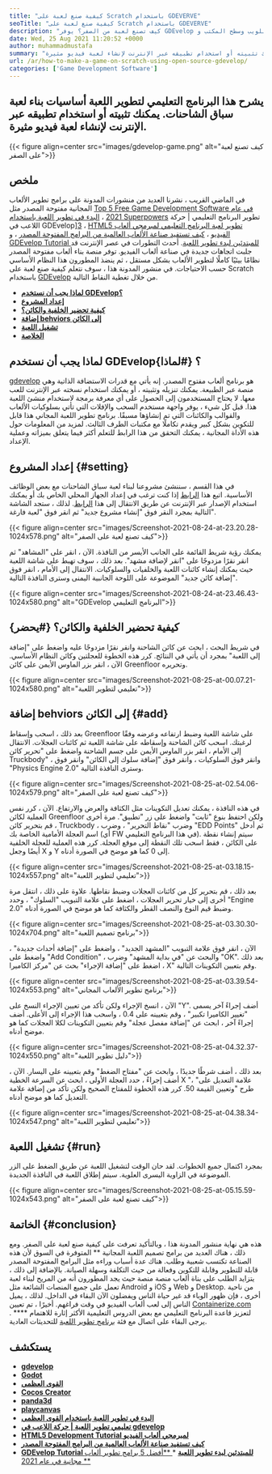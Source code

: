 ```yaml
---
title: "كيفية صنع لعبة على Scratch باستخدام GDEVERVE" 
seoTitle: "كيفية صنع لعبة على Scratch باستخدام GDEVERVE" 
description: "كيف تصنع لعبة من الصفر؟ يوفر GDEvelop واجهة مستخدم منطقية مليئة بالعديد من المكونات والسلوكيات لإنشاء ألعاب فيديو للويب وسطح المكتب و iOS و Android." 
date: Wed, 25 Aug 2021 11:20:52 +0000
author: muhammadmustafa
summary: "يشرح هذا البرنامج التعليمي لتطوير اللعبة أساسيات بناء لعبة سباق الشاحنات. يمكنك تثبيته أو استخدام تطبيقه عبر الإنترنت لإنشاء لعبة فيديو مثيرة." 
url: /ar/how-to-make-a-game-on-scratch-using-open-source-gdevelop/
categories: ['Game Development Software']
---
```


## يشرح هذا البرنامج التعليمي لتطوير اللعبة أساسيات بناء لعبة سباق الشاحنات. يمكنك تثبيته أو استخدام تطبيقه عبر الإنترنت لإنشاء لعبة فيديو مثيرة.

{{< figure align=center src="images/gdevelop-game.png" alt="كيف تصنع لعبة على الصفر">}}


## **ملخص**
في الماضي القريب ، نشرنا العديد من منشورات المدونة على برامج تطوير الألعاب المجانية مفتوحة المصدر مثل [Top 5 Free Game Development Software في عام 2021][1] ، [البدء في تطوير اللعبة باستخدام Superpowers][2] تطوير البرنامج التعليمي | حركة اللاعب في GDEvelop][3] ، [HTML5 تطوير لعبة البرنامج التعليمي لمبرمجي ألعاب الفيديو][4] ، [كيف تستفيد صناعة الألعاب العالمية من البرامج المفتوحة المصدر][5] ، و [GDEvelop Tutorial للمبتدئين لبدء تطوير اللعبة][6 ]. أحدث التطورات في عصر الإنترنت قد جلبت اتجاهات جديدة في صناعة ألعاب الفيديو. توفر منصة بناء ألعاب مفتوحة المصدر نظامًا بيئيًا كاملًا لتطوير الألعاب بشكل مستقل ، ثم ينضذ المطورون هذا النظام الأساسي حسب الاحتياجات. في منشور المدونة هذا ، سوف نتعلم كيفية صنع لعبة على Scratch باستخدام [GDEvelop][7] من خلال تغطية النقاط التالية.
  * **[لماذا يجب أن نستخدم GDEvelop؟][8]**
  * **[إعداد المشروع][9]**
  * **[كيفية تحضير الخلفية والكائن؟][10]**
  * **[إضافة behviors إلى الكائن][11]**
  * **[تشغيل اللعبة][12]**
  * **[الخلاصة][13]**

## لماذا يجب أن نستخدم GDEvelop؟   {#لماذا}
[gdevelop][7] هو برنامج ألعاب مفتوح المصدر. إنه يأتي مع قدرات الاستضافة الذاتية وهي منصة عبر الطبيعة. يمكنك تنزيله وتثبيته ، أو يمكنك استخدام نسخته عبر الإنترنت للعب معها. لا يحتاج المستخدمون إلى الحصول على أي معرفة برمجة لاستخدام منشئ اللعبة هذا. قبل كل شيء ، يوفر واجهة مستخدم السحب والإفلات التي تأتي بسلوكيات الألعاب والقوالب والكائنات التي تم إنشاؤها مسبقًا. برنامج تطوير اللعبة المجاني هذا قابل للتكوين بشكل كبير ويقدم تكاملًا مع مكتبات الطرف الثالث. لمزيد من المعلومات حول هذه الأداة المجانية ، يمكنك التحقق من هذا الرابط للتعلم أكثر فيما يتعلق بميزاته وعملية الإعداد.

## إعداد المشروع   {#setting}
في هذا القسم ، سننشئ مشروعنا لبناء لعبة سباق الشاحنات مع بعض الوظائف الأساسية. اتبع هذا [الرابط][6] إذا كنت ترغب في إعداد الجهاز المحلي الخاص بك أو يمكنك استخدام الإصدار عبر الإنترنت عن طريق الانتقال إلى هذا [الرابط][14].
لذلك ، ستجد الشاشة التالية بمجرد النقر فوق "إنشاء مشروع جديد" ثم انقر فوق "لعبة فارغة".

{{< figure align=center src="images/Screenshot-2021-08-24-at-23.20.28-1024x578.png" alt="كيف تصنع لعبة على الصفر">}}

يمكنك رؤية شريط القائمة على الجانب الأيسر من النافذة. الآن ، انقر على "المشاهد" ثم انقر نقرًا مزدوجًا على "انقر لإضافة مشهد". بعد ذلك ، سوف تهبط على شاشة اللعبة حيث يمكنك إنشاء كائنات اللعبة والخلفيات والسلوكيات. الانتقال إلى الأمام ، انقر فوق "إضافة كائن جديد" الموضوعة على اللوحة الجانبية اليمنى وسترى النافذة التالية.

{{< figure align=center src="images/Screenshot-2021-08-24-at-23.46.43-1024x580.png" alt="GDEvelop البرنامج التعليمي">}}


## كيفية تحضير الخلفية والكائن؟   {#يحضر}
في شريط البحث ، ابحث عن كائن الشاحنة وانقر نقرًا مزدوجًا عليه واضغط على "إضافة إلى اللعبة" بمجرد أن يأتي في النتائج. كرر هذه الخطوة للعجلتين وكائن النظام الأساسي. الآن ، انقر بزر الماوس الأيمن على كائن Greenfloor وتحريره.

{{< figure align=center src="images/Screenshot-2021-08-25-at-00.07.21-1024x580.png" alt="تعليمي لتطوير اللعبة">}}


## إضافة behviors إلى الكائن   {#add}
بعد ذلك ، اسحب وإسقاط Greenfloor على شاشة اللعبة وضبط ارتفاعه وعرضه وفقًا لرغبتك. اسحب كائن الشاحنة وإسقاطه على شاشة اللعبة ثم كائنات العجلات. الانتقال إلى الأمام ، انقر بزر الماوس الأيمن على جسم الشاحنة واضغط على "تحرير كائن Truckbody" ، وانقر فوق السلوكيات ، وانقر فوق "إضافة سلوك إلى الكائن" وانقر فوق "Physics Engine 2.0" وسترى النافذة التالية.

{{< figure align=center src="images/Screenshot-2021-08-25-at-02.54.06-1024x579.png" alt="كيف تصنع لعبة على الصفر">}}

في هذه النافذة ، يمكنك تعديل التكوينات مثل الكثافة والعرض والارتفاع. الآن ، كرر نفس العملية لكائن Greenfloor ولكن احتفظ بنوع "ثابت" واضغط على زر "تطبيق". مرة أخرى ، قم بتحرير كائن Truckbody ، وضرب "نقاط التحرير" ، وضرب "EDD Points" ثم أدخل اسم العجلة الأمامية الخاصة بك (أي FW في هذا البرنامج التعليمي). سيتم إنشاء نقطة على الكائن ، فقط اسحب تلك النقطة إلى موقع العجلة. كرر هذه العملية للعجلة الخلفية أيضًا وجعل X و Y إلى 0 كما هو موضح في الصورة أدناه.

{{< figure align=center src="images/Screenshot-2021-08-25-at-03.18.15-1024x557.png" alt="تعليمي لتطوير اللعبة">}}

بعد ذلك ، قم بتحرير كل من كائنات العجلات وضبط نقاطها. علاوة على ذلك ، انتقل مرة أخرى إلى خيار تحرير العجلات ، اضغط على علامة التبويب "السلوك" ، وحدد "Engine 2.0" وضبط قيم النوع والنصف القطر والكثافة كما هو موضح في الصورة أدناه.

{{< figure align=center src="images/Screenshot-2021-08-25-at-03.30.30-1024x704.png" alt="برنامج تصميم اللعبة">}}

الآن ، انقر فوق علامة التبويب "المشهد الجديد" ، واضغط على "إضافة أحداث جديدة" ، واضغط على "Add Condition" ، والبحث عن "في بداية المشهد" وضرب "OK". بعد ذلك ، اضغط على "إضافة الإجراء" بحث عن "مركز الكاميرا X" وقم بتعيين التكوينات التالية.

{{< figure align=center src="images/Screenshot-2021-08-25-at-03.39.54-1024x553.png" alt="برنامج تطوير الألعاب المجاني">}}

الآن ، انسخ الإجراء ولكن تأكد من تعيين الإجراء النسخ على "Y". أضف إجراءً آخر يسمى "تغيير الكاميرا تكبير" ، وقم بتعيينه على 0.4 ، واسحب هذا الإجراء إلى الأعلى. أضف إجراءً آخر ، ابحث عن "إضافة مفصل عجلة" وقم بتعيين التكوينات لكلا العجلات كما هو موضح أدناه.

{{< figure align=center src="images/Screenshot-2021-08-25-at-04.32.37-1024x550.png" alt="دليل تطوير اللعبة">}}

بعد ذلك ، أضف شرطًا جديدًا ، وابحث عن "مفتاح الضغط" وقم بتعيينه على اليسار. الآن ، أضف إجراءً ، حدد العجلة الأولى ، ابحث عن السرعة الخطية X "، علامة التعديل على" طرح "وتعيين القيمة 50. كرر هذه الخطوة للمفتاح الصحيح ولكن تأكد من إضافة علامة التعديل كما هو موضح أدناه.

{{< figure align=center src="images/Screenshot-2021-08-25-at-04.38.34-1024x547.png" alt="تعليمي لتطوير اللعبة">}}


## تشغيل اللعبة   {#run}
بمجرد اكتمال جميع الخطوات. لقد حان الوقت لتشغيل اللعبة عن طريق الضغط على الزر الموضوعة في الزاوية اليسرى العلوية. سيتم إطلاق اللعبة في النافذة الجديدة.

{{< figure align=center src="images/Screenshot-2021-08-25-at-05.15.59-1024x543.png" alt="كيف تصنع لعبة على الصفر">}}


## الخاتمة   {#conclusion}
هذه هي نهاية منشور المدونة هذا ، وبالتأكيد تعرفت على كيفية صنع لعبة على الصفر. ومع ذلك ، هناك العديد من برامج تصميم اللعبة المجانية ** المتوفرة في السوق لأن هذه الصناعة تكتسب شعبية وطلب. هناك عدة أسباب وراءه مثل البرامج المفتوحة المصدر قابلة للتطوير وقابلة للتكوين وفعالة من حيث التكلفة وسهلة الصيانة. بالإضافة إلى ذلك ، يتزايد الطلب على بناة ألعاب منصة منصة حيث يجد المطورون أنه من المريح لبناء لعبة تعمل على جميع المنصات الشائعة مثل Android و iOS و Web و Desktop. من ناحية أخرى ، فإن ظهور الوباء قد غير حياة الناس ويفضلون الآن البقاء في الداخل. لذلك ، يميل الناس إلى لعب ألعاب الفيديو في وقت فراغهم.
أخيرًا ، تم تعيين [Containerize.com][15] لتعزيز قاعدة البرنامج التعليمي مع بعض الدروس التعليمية الأكثر إثارة للاهتمام  **** . يرجى البقاء على اتصال مع فئة [برنامج تطوير اللعبة][16] للتحديثات العادية.

## يستكشف
  * **[gdevelop][7]**
  * **[Godot][17]**
  * **[القوى العظمى][18]**
  * **[Cocos Creator][19]**
  * **[panda3d][20]**
  * **[playcanvas][21]**
  * **[البدء في تطوير اللعبة باستخدام القوى العظمى][2]**
  * **[تعليمي تطوير اللعبة | حركة اللاعب في gdevelop][3]**
  * **[HTML5 Development Tutorial لمبرمجي ألعاب الفيديو][4]**
  * **[كيف تستفيد صناعة الألعاب العالمية من البرامج المفتوحة المصدر][5]**
  * **[GDEvelop Tutorial للمبتدئين لبدء تطوير اللعبة][6]**
  *[ **أفضل 5 برامج تطوير ألعاب مجانية في عام 2021 ** ][1]

  
[1]: https://blog.containerize.com/game-development-software/top-5-free-game-development-software-in-the-year-2021/
[2]: https://blog.containerize.com/game-development-software/superpowers-animation-getting-started-with-game-development/
[3]: https://blog.containerize.com/game-development-software/game-development-tutorial-player-movement-in-gdevelop/
[4]: https://blog.containerize.com/2021/05/19/html5-game-development-tutorial-for-video-game-programmers/
[5]: https://blog.containerize.com/game-development-software/how-global-gaming-market-leveraging-open-source-software/
[6]: https://blog.containerize.com/game-development-software/game-development-tutorial-player-movement-in-gdevelop/
[7]: https://products.containerize.com/game-development-software/gdevelop/
[8]: #why
[9]: #setting
[10]: #prepare
[11]: #add
[12]: #run
[13]: #Conclusion
[14]: https://editor.gdevelop-app.com/
[15]: https://www.containerize.com/
[16]: https://products.containerize.com/game-development-software/
[17]: https://products.containerize.com/game-development-software/godot/
[18]: https://products.containerize.com/game-development-software/superpowers/
[19]: https://products.containerize.com/game-development-software/cocos-creator/
[20]: https://products.containerize.com/game-development-software/panda3d/
[21]: https://products.containerize.com/game-development-software/playcanvas/
